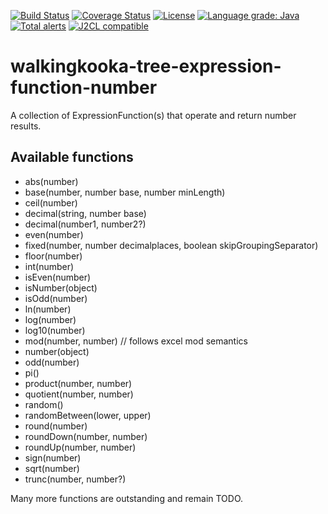 [![Build Status](https://github.com/mP1/walkingkooka-tree-expression-function-number/actions/workflows/build.yaml/badge.svg)](https://github.com/mP1/walkingkooka-tree-expression-function-number/actions/workflows/build.yaml/badge.svg)
[![Coverage Status](https://coveralls.io/repos/github/mP1/walkingkooka-tree-expression-function-number/badge.svg?branch=master)](https://coveralls.io/github/mP1/walkingkooka-tree-expression-function-number?branch=master)
[![License](https://img.shields.io/badge/License-Apache%202.0-blue.svg)](https://opensource.org/licenses/Apache-2.0)
[![Language grade: Java](https://img.shields.io/lgtm/grade/java/g/mP1/walkingkooka-tree-expression-function-number.svg?logo=lgtm&logoWidth=18)](https://lgtm.com/projects/g/mP1/walkingkooka-tree-expression-function-number/context:java)
[![Total alerts](https://img.shields.io/lgtm/alerts/g/mP1/walkingkooka-tree-expression-function-number.svg?logo=lgtm&logoWidth=18)](https://lgtm.com/projects/g/mP1/walkingkooka-tree-expression-function-number/alerts/)
[![J2CL compatible](https://img.shields.io/badge/J2CL-compatible-brightgreen.svg)](https://github.com/mP1/j2cl-central)


# walkingkooka-tree-expression-function-number
A collection of ExpressionFunction(s) that operate and return number results.


## Available functions

- abs(number)
- base(number, number base, number minLength)
- ceil(number)
- decimal(string, number base)
- decimal(number1, number2?)
- even(number)
- fixed(number, number decimalplaces, boolean skipGroupingSeparator)
- floor(number)
- int(number)
- isEven(number)
- isNumber(object)
- isOdd(number)
- ln(number)
- log(number)
- log10(number)
- mod(number, number) // follows excel mod semantics
- number(object)
- odd(number)
- pi()
- product(number, number)
- quotient(number, number)
- random()
- randomBetween(lower, upper)
- round(number)
- roundDown(number, number)
- roundUp(number, number)
- sign(number)
- sqrt(number)
- trunc(number, number?)


Many more functions are outstanding and remain TODO.


